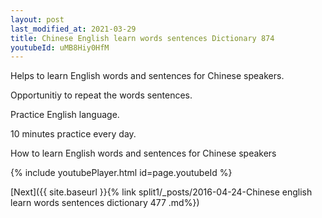 ```yaml
---
layout: post
last_modified_at: 2021-03-29
title: Chinese English learn words sentences Dictionary 874 
youtubeId: uMB8Hiy0HfM
---
```

 
 
Helps to learn English words and sentences for Chinese speakers.

Opportunitiy to repeat the words sentences. 

Practice English language. 
 
10 minutes practice every day. 
 
How to learn English words and sentences for Chinese speakers 
 
{% include youtubePlayer.html id=page.youtubeId %}
 
 
[Next]({{ site.baseurl }}{% link  split1/_posts/2016-04-24-Chinese english learn words sentences dictionary 477 .md%})
 
